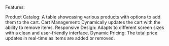 Features:

Product Catalog: A table showcasing various products with options to add them to the cart.
Cart Management: Dynamically updates the cart with the ability to remove items.
Responsive Design: Adapts to different screen sizes with a clean and user-friendly interface.
Dynamic Pricing: The total price updates in real-time as items are added or removed.
